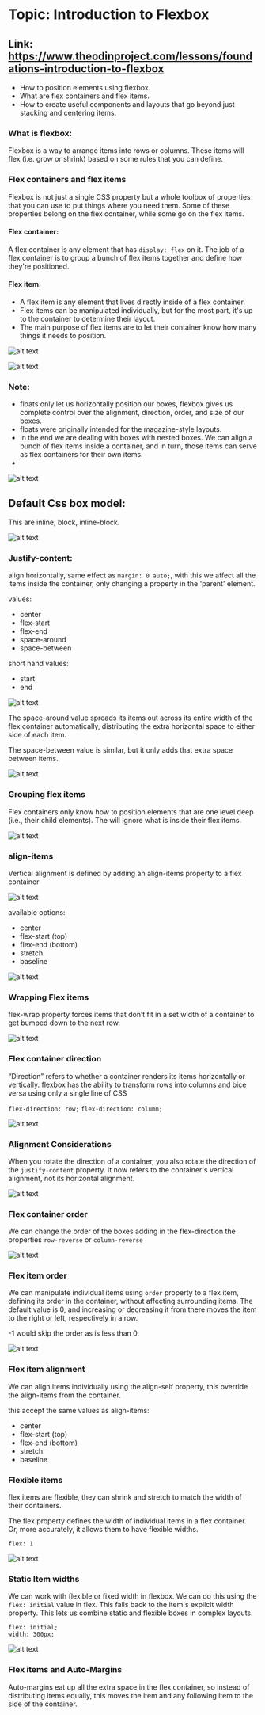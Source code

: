 # Topic: Introduction to Flexbox

## Link: https://www.theodinproject.com/lessons/foundations-introduction-to-flexbox

- How to position elements using flexbox.
- What are flex containers and flex items.
- How to create useful components and layouts that go beyond just stacking and centering items.


### What is flexbox:
Flexbox is a way to arrange items into rows or columns. These items will flex (i.e. grow or shrink) based on some rules that you can define.

### Flex containers and flex items

Flexbox is not just a single CSS property but a whole toolbox of properties that you can use to put things where you need them. Some of these properties belong on the flex container, while some go on the flex items. 



#### Flex container:
A flex container is any element that has `display: flex` on it. The job of a flex container is to group a bunch of flex items together and define how they're positioned.

#### Flex item:
- A flex item is any element that lives directly inside of a flex container.
- Flex items can be manipulated individually, but for the most part, it's up to the container to determine their layout.
- The main purpose of flex items are to let their container know how many things it needs to position.

![alt text](image.png)

![alt text](image-2.png)

### Note:
- floats only let us horizontally position our boxes, flexbox gives us complete control over the alignment, direction, order, and size of our boxes.
- floats were originally intended for the magazine-style layouts.
- In the end we are dealing with boxes with nested boxes. We can align a bunch of flex items inside a container, and in turn, those items can serve as flex containers for their own items.
- 

![alt text](image-1.png)


## Default Css box model: 
This are inline, block, inline-block.

![alt text](image-3.png)

### Justify-content:
align horizontally, same effect as `margin: 0 auto;`, with this we affect all the items inside the container, only changing a property in the 'parent' element.

values:
- center
- flex-start
- flex-end
- space-around
- space-between

short hand values:
- start
- end

![alt text](image-4.png)

The space-around value spreads its items out across its entire width of the flex container automatically, distributing the extra horizontal space to either side of each item.

The space-between value is similar, but it only adds that extra space between items.


![alt text](image-5.png)

### Grouping flex items
Flex containers only know how to position elements that are one level deep (i.e., their child elements). The will ignore what is inside their flex items.

![alt text](image-6.png)

### align-items
Vertical alignment is defined by adding an align-items property to a flex container

![alt text](image-7.png)

available options:

- center
- flex-start (top)
- flex-end (bottom)
- stretch
- baseline

![alt text](image-8.png)


### Wrapping Flex items
flex-wrap property forces items that don’t fit in a set width of a container to get bumped down to the next row.

![alt text](image-9.png)

### Flex container direction
“Direction” refers to whether a container renders its items horizontally or vertically.
flexbox has the ability to transform rows into columns and bice versa using only a single line of CSS

`flex-direction: row;`
`flex-direction: column;`

![alt text](image-10.png)

### Alignment Considerations
When you rotate the direction of a container, you also rotate the direction of the `justify-content` property. It now refers to the container's vertical alignment, not its horizontal alignment.

![alt text](image-11.png)


### Flex container order
We can change the order of the boxes adding in the flex-direction the properties `row-reverse` or `column-reverse` 

![alt text](image-12.png)

### Flex item order
We can manipulate individual items using `order` property to a flex item, defining its order in the container, without affecting surrounding items. The default value is 0, and increasing or decreasing it from there moves the item to the right or left, respectively in a row.

-1 would skip the order as is less than 0.

![alt text](image-13.png)

### Flex item alignment
We can align items individually using the align-self property, this override the align-items from the container.

this accept the same values as align-items:
- center
- flex-start (top)
- flex-end (bottom)
- stretch
- baseline

### Flexible items
flex items are flexible, they can shrink and stretch to match the width of their containers.

The flex property defines the width of individual items in a flex container. Or, more accurately, it allows them to have flexible widths.

`flex: 1`

![alt text](image-14.png)

### Static Item widths
We can work with flexible or fixed width in flexbox. We can do this using the `flex: initial` value in flex. This falls back to the item's explicit width property. This lets us combine static and flexible boxes in complex layouts.

```
flex: initial;
width: 300px;
```

![alt text](image-15.png)

### Flex items and Auto-Margins
Auto-margins eat up all the extra space in the flex container, so instead of distributing items equally, this moves the item and any following item to the side of the container.
